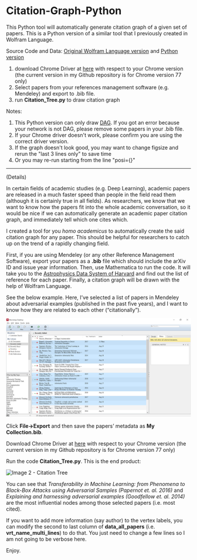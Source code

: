 # Citation-Graph-Python

This Python tool will automatically generate citation graph of a given set of papers. This is a Python version of a similar tool that I previously created in Wolfram Language.

Source Code and Data: [Original Wolfram Language version][2] and [Python version][3]

1. download Chrome Driver at [here][6] with respect to your Chrome version (the current version in my Github repository is for Chrome version 77 only)
2. Select papers from your references management software (e.g. Mendeley) and export to .bib file.
3. run **Citation_Tree.py** to draw citation graph

Notes:

1. This Python version can only draw [DAG][7]. If you got an error because your network is not DAG, please remove some papers in your .bib file.
2. If your Chrome driver doesn't work, please confirm you are using the correct driver version.
3. If the graph doesn't look good, you may want to change figsize and rerun the "last 3 lines only" to save time
4. Or you may re-run starting from the line "posi={}"

-----------------------------------------

(Details)

In certain fields of academic studies (e.g. Deep Learning), academic papers are released in a much faster speed than people in the field read them (although it is certainly true in all fields). As researchers, we know that we want to know how the papers fit into the whole academic conversation, so it would be nice if we can automatically generate an academic paper citation graph, and immediately tell which one cites which.

I created a tool for you *homo academicus* to automatically create the said citation graph for any paper. This should be helpful for researchers to catch up on the trend of a rapidly changing field.

First, if you are using Mendeley (or any other Reference Management Software), export your papers as a **.bib** file which should include the arXiv ID and issue year information. Then, use Mathematica to run the code. It will take you to the [Astrophysics Data System of Harvard][4] and find out the list of reference for each paper. Finally, a citation graph will be drawn with the help of Wolfram Language.

See the below example. Here, I’ve selected a list of papers in Mendeley about adversarial examples (published in the past five years), and I want to know how they are related to each other (“citationally”).

![Image 1 - Mendeley][5]

Click **File->Export** and then save the papers’ metadata as **My Collection.bib**.

Download Chrome Driver at [here][6] with respect to your Chrome version (the current version in my Github repository is for Chrome version 77 only)

Run the code **Citation_Tree.py**. This is the end product:

![Image 2 - Citation Tree][1]

You can see that *Transferability in Machine Learning: from Phenomena to Black-Box Attacks using Adversarial Samples (Papernot et. al. 2016)* and *Explaining and harnessing adversarial examples (Goodfellow et. al. 2014)* are the most influential nodes among those selected papers (i.e. most cited).

If you want to add more information (say author) to the vertex labels, you can modify the second to last column of **data_all_papers** (i.e. **vrt_name_multi_lines**) to do that. You just need to change a few lines so I am not going to be verbose here.

Enjoy.

[1]: https://github.com/lanstonchu/Citation-Graph-Python/blob/master/Citaion%20Graph%20Example.png
[2]: https://github.com/lanstonchu/citation-graph
[3]: https://github.com/lanstonchu/Citation-Graph-Python
[4]: https://ui.adsabs.harvard.edu/
[5]: https://raw.githubusercontent.com/lanstonchu/citation-graph/master/Mendeley.png
[6]: https://chromedriver.chromium.org/downloads
[7]: https://en.wikipedia.org/wiki/Directed_acyclic_graph
